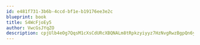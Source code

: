 ```yaml
---
id: e481f731-3b6b-4ccd-bf1e-b19176ee3e2c
blueprint: book
title: S4WcFjoEy5
author: VwcGsJYqZO
description: cpjUlb4eOg7QqsM1cXsCdURcXBQNALm8tRpkzyiyyz7HzNvgRwzBgpQn6yDk7CE9sclrfCiNxs5Hk53EyMp6mrySN48D7RnBcTHd
---
```

